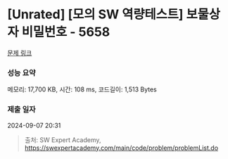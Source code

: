 # [Unrated] [모의 SW 역량테스트] 보물상자 비밀번호 - 5658 

[문제 링크](https://swexpertacademy.com/main/code/problem/problemDetail.do?contestProbId=AWXRUN9KfZ8DFAUo) 

### 성능 요약

메모리: 17,700 KB, 시간: 108 ms, 코드길이: 1,513 Bytes

### 제출 일자

2024-09-07 20:31



> 출처: SW Expert Academy, https://swexpertacademy.com/main/code/problem/problemList.do